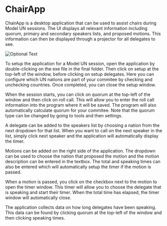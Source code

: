 # ChairApp

ChairApp is a desktop application that can be used to assist chairs during Model UN sessions. The UI displays all relevant information including quorum, primary and secondary speakers lists, and proposed motions. This information can then be displayed through a projector for all delegates to see.

![Optional Text](../master/Screenshot.png)

To setup the application for a Model UN session, open the application by double-clicking on the exe file in the final folder. Then click on setup at the top-left of the window, before clicking on setup delegates. Here you can configure which UN nations are part of your commitee by checking and unchecking countries. Once completed, you can close the setup window.

When the session starts, you can click on quorum at the top-left of the window and then click on roll call. This will allow you to enter the roll call information into the program where it will be saved. The program will also automatically calculate quorum for your commitee. Note that the quorum type can be changed by going to tools and then settings.

A delegate can be added to the speakers list by choosing a nation from the next dropdown for that list. When you want to call on the next speaker in the list, simply click next speaker and the application will automatically display the timer.

Motions can be added on the right side of the application. The dropdown can be used to choose the nation that proposed the motion and the motion description can be entered in the textbox. The total and speaking times can also be entered which will automatically setup the timer if the motion is passed.

When a motion is passed, you click on the checkbox next to the motion to open the timer window. This timer will allow you to choose the delegate that is speaking and start their timer. When the total time has elapsed, the timer window will automatically close.

The application collects data on how long delegates have been speaking. This data can be found by clicking quorum at the top-left of the window and then clicking speaking times.
